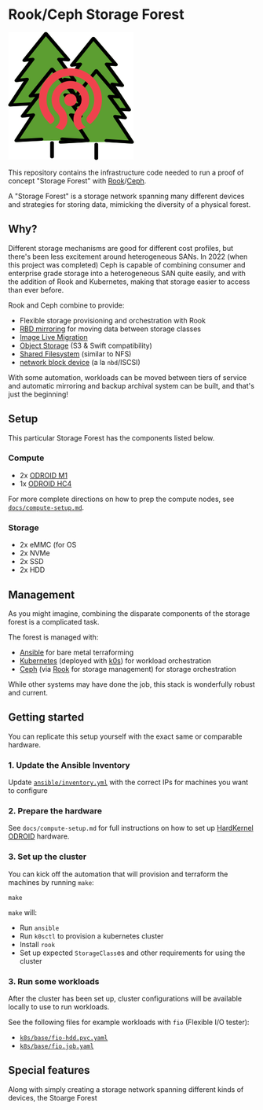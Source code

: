 # Rook/Ceph Storage Forest

![Storage Forest Logo](./ceph-storage-forest-logo.png)

This repository contains the infrastructure code needed to run a proof of concept "Storage Forest" with [Rook][rook]/[Ceph][ceph].

A "Storage Forest" is a storage network spanning many different devices and strategies for storing data, mimicking the diversity of a physical forest.

[rook]: https://docs.rook.io
[ceph]: https://docs.ceph.com

## Why?

Different storage mechanisms are good for different cost profiles, but there's been less excitement around heterogeneous SANs. In 2022 (when this project was completed) Ceph is capable of combining consumer and enterprise grade storage into a heterogeneous SAN quite easily, and with the addition of Rook and Kubernetes, making that storage easier to access than ever before.

Rook and Ceph combine to provide:

- Flexible storage provisioning and orchestration with Rook
- [RBD mirroring][ceph-rbd-mirroring] for moving data between storage classes
- [Image Live Migration][ceph-live-migration]
- [Object Storage][ceph-obj-gateway] (S3 & Swift compatibility)
- [Shared Filesystem][cephfs] (similar to NFS)
- [network block device][ceph-rbd] (a la `nbd`/ISCSI)

With some automation, workloads can be moved between tiers of service and automatic mirroring and backup archival system can be built, and that's just the beginning!

[ceph-rbd-mirroring]: https://docs.ceph.com/en/latest/rbd/rbd-mirroring/
[ceph-live-migration]: https://docs.ceph.com/en/latest/rbd/rbd-live-migration/

## Setup

This particular Storage Forest has the components listed below.

### Compute

- 2x [ODROID M1][odroid-m1]
- 1x [ODROID HC4][odroid-hc4]

For more complete directions on how to prep the compute nodes, see [`docs/compute-setup.md`](./docs/setup-compute.md).

[odroid-m1]: https://www.hardkernel.com/shop/odroid-m1-with-8gbyte-ram/
[odroid-hc4]: https://www.hardkernel.com/shop/odroid-hc4/

### Storage

- 2x eMMC (for OS
- 2x NVMe
- 2x SSD
- 2x HDD

## Management

As you might imagine, combining the disparate components of the storage forest is a complicated task.

The forest is managed with:

- [Ansible][ansible] for bare metal terraforming
- [Kubernetes][k8s] (deployed with [k0s][k0s]) for workload orchestration
- [Ceph][ceph] (via [Rook][rook] for storage management) for storage orchestration

While other systems may have done the job, this stack is wonderfully robust and current.

## Getting started

You can replicate this setup yourself with the exact same or comparable hardware.

### 1. Update the Ansible Inventory

Update [`ansible/inventory.yml`](./ansible/inventory.yml) with the correct IPs for machines you want to configure

### 2. Prepare the hardware

See `docs/compute-setup.md` for full instructions on how to set up [HardKernel ODROID][odroid] hardware.

### 3. Set up the cluster

You can kick off the automation that will provision and terraform the machines by running `make`:

```console
make
```

`make` will:

- Run `ansible`
- Run `k0sctl` to provision a kubernetes cluster
- Install `rook`
- Set up expected `StorageClass`es and other requirements for using the cluster

### 3. Run some workloads

After the cluster has been set up, cluster configurations will be available locally to use to run workloads.

See the following files for example workloads with `fio` (Flexible I/O tester):

- [`k8s/base/fio-hdd.pvc.yaml`](./k8s/base/fio-hdd.pvc.yaml)
- [`k8s/base/fio.job.yaml`](./k8s/base/fio.job.yaml)

## Special features

Along with simply creating a storage network spanning different kinds of devices, the Stoarge Forest

[repo]: https://gitlab.com/opencore-ventures/experiment-ceph-storage-forest
[rook]: https://docs.rook.io
[ceph]: https://docs.ceph.com
[odroid]: https://www.hardkernel.com/
[odroid-m1]: https://www.hardkernel.com/shop/odroid-m1-with-8gbyte-ram/
[odroid-hc4]: https://www.hardkernel.com/shop/odroid-hc4/
[ceph-rbd-mirroring]: https://docs.ceph.com/en/latest/rbd/rbd-mirroring/
[ceph-live-migration]: https://docs.ceph.com/en/latest/rbd/rbd-live-migration/
[ceph-obj-gateway]: https://docs.ceph.com/en/latest/radosgw/
[cephfs]: https://docs.ceph.com/en/latest/cephfs/
[ceph-rbd]: https://docs.ceph.com/en/latest/rbd
[ansible]: https://docs.ansible.com
[k8s]: https://kubernetes.io/docs
[k0s]: https://docs.k0sproject.io/
